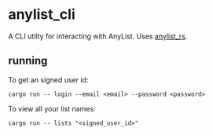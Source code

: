 # anylist_cli

A CLI utilty for interacting with AnyList. Uses [anylist_rs](https://github.com/phildenhoff/anylist_rs).

## running

To get an signed user id:

```fish
cargo run -- login --email <email> --password <password>
```

To view all your list names:

```fish
cargo run -- lists "<signed_user_id>"
```
